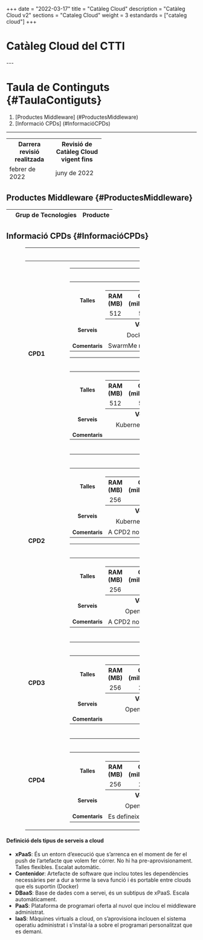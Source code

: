 +++
date        = "2022-03-17"
title       = "Catàleg Cloud"
description = "Catàleg Cloud v2"
sections    = "Cataleg Cloud"
weight	    = 3
estandards =  ["cataleg cloud"]
+++

# Catàleg Cloud del CTTI
<link rel="stylesheet" type="text/css" href="https://cdn.datatables.net/1.10.18/css/jquery.dataTables.min.css">
<link rel="stylesheet" type="text/css" href="https://cdn.datatables.net/responsive/2.2.2/css/responsive.dataTables.min.css">
<link rel="stylesheet" type="text/css" href="https://canigo.ctti.gencat.cat/drafts/catalegCloud/tableStyle.css">
<script type="text/javascript" language="javascript" src="https://code.jquery.com/jquery-3.3.1.js"></script>
<script type="text/javascript" language="javascript" src="https://cdn.datatables.net/1.10.18/js/jquery.dataTables.min.js"></script>
<script type="text/javascript" language="javascript" src="https://cdn.datatables.net/responsive/2.2.2/js/dataTables.responsive.min.js"></script>
---

# **Taula de Continguts** {#TaulaContiguts}

1. [Productes Middleware] (#ProductesMiddleware)
2. [Informació CPDs] (#InformacióCPDs)

---

<table id="Revisio" class="display" style="width:50%" align="center">
    <thead>
        <tr>
            <th>Darrera revisió realitzada</th>
            <th>Revisió de Catàleg Cloud vigent fins</th>
        </tr>
        <tr>
            <td>febrer de 2022 </td>
            <td>juny de 2022</td>
        </tr>
    </thead>
</table>

## **Productes Middleware** {#ProductesMiddleware}

<table id="catalegCloud" class="display" style="width:100%">
    <thead>
        <tr style="vertical-align: middle; font-size: 16px">
            <th></th>
            <th>Grup de Tecnologies</th>
            <th>Producte</th>
        </tr>
    </thead>
</table>

<script>
function ventanaSecundaria(URL){ 
    window.open(URL,"ventana1","width=500,height=300,scrollbars=NO") 
}
// Funció que dona format a la taula interna del Full de Ruta de CPD
function formatCPD(d) {
    // `d` is the original data object for the row
    return '<table cellpadding="7" cellspacing="1" style="padding-left:50px;border-collapse:collapse;width:100%">'+
        '<tr>'+
            '<th colspan="7" style="font-size: 16px;"><strong>CLOUD PRIVAT</strong></th>'+
        '</tr>'+
        '<tr>'+
            '<th width="16%" style="font-size: 14px;">CPD</th>'+
            '<th colspan="2" width="21%" style="font-size: 14px;"><div align="center">CPD1</div></th>'+
            '<th colspan="2" width="21%" style="font-size: 14px;"><div align="center">CPD2</div></th>'+
            '<th width="21%" style="font-size: 14px;"><div align="center">CPD3</div></th>'+
            '<th width="21%" style="font-size: 14px;"><div align="center">CPD4</div></th>'+
        '</tr>'+
        '<tr>'+
            '<th style="font-size: 14px;">Plataforma</th>'+
            '<td align="center"><a href="javascript:ventanaSecundaria('.''.'../catalegCloud/CPD1Swarm.html'.''.')"><img src="../catalegCloud/swarm.png" width="24" alt="Swarm"></a></td>'+
            '<td align="center"><a href="#CPD1KuberMe"><img src="../catalegCloud/kubernetes.png" width="24" alt="Kubernetes"></a></td>'+
            '<td align="center"><a href="#CPD2KuberMe"><img src="../catalegCloud/kubernetes.png" width="24" alt="Kubernetes"></a></td>'+
            '<td align="center"><a href="#CPD2Openshift"><img src="../catalegCloud/openShift.png" width="24" alt="Openshift"></a></td>'+
            '<td align="center"><a href="#CPD3Openshift"><img src="../catalegCloud/openShift.png" width="24" alt="Openshift"></a></td>'+
            '<td align="center"><a href="#CPD4Openshift"><img src="../catalegCloud/openShift.png" width="24"></a></td>'+
        '</tr>'+
        '<tr>'+
            '<th style="border: 1px solid rgb(165, 165, 165); font-size: 14px;">Model de Servei</th>'+
            '<td align="center">'+d.cpd1swarm+'</td>'+
            '<td align="center">'+d.cpd1kubernetes+'</td>'+
            '<td align="center">'+d.cpd2kubernetes+'</td>'+
            '<td align="center">'+d.cpd2openshift+'</td>'+
            '<td align="center">'+d.cpd3openshift+'</td>'+
            '<td align="center">'+d.cpd4openshift+'</td>'+
        '</tr>'+      
	    '<tr>'+
            '<th style="font-size: 14px;">Imatges del Catàleg Cloud</th>'+
            '<td colspan="7">'+d.imatgescatalegcloud+'</td>'+
        '</tr>'+
        '<tr>'+
            '<th style="font-size: 14px;">Observacions:</th>'+
            '<td colspan="7">'+d.observacions+'</td>'+
        '</tr>'+
        '</table>'+
        '<table cellpadding="7" cellspacing="1" style="padding-left:50px;border-collapse:collapse;width:100%">'+
        '<tr>'+
            '<th colspan="5" style="font-size: 16px;"><strong>CLOUD PÚBLIC</strong></th>'+
        '</tr>'+
        '<tr>'+
            '<th width="16%" style="font-size: 14px;">Plataforma</th>'+
            '<th width="21%" style="font-size: 14px;"><div align="center">Compose</div></th>'+
            '<th width="21%" style="font-size: 14px;"><div align="center">IBM Cloud</div></th>'+
            '<th width="21%" style="font-size: 14px;"><div align="center">Azure</div></th>'+
            '<th width="21%" style="font-size: 14px;"><div align="center">AWS</div></th>'+
        '</tr>'+
        '<tr>'+
            '<th style="border: 1px solid rgb(165, 165, 165); font-size: 14px;">Model de Servei</th>'+
            '<td style="border: 1px solid rgb(165, 165, 165);">'+d.compose+'</td>'+
            '<td style="border: 1px solid rgb(165, 165, 165);">'+d.ibmcloud+'</td>'+ 
            '<td style="border: 1px solid rgb(165, 165, 165);">'+d.azuregestionat+'</td>'+
            '<td style="border: 1px solid rgb(165, 165, 165);">'+d.aws+'</td>'+
        '</tr>'+        
    '</table>';
}
$(document).ready(function() {
    var taulaCatalegCloud = $('#catalegCloud').DataTable( {
    "columnDefs": [
        { "width": "10%", "targets": 0 }
    ],
    "paging": false,
	"info" : false,
	"ordering": false,
	"responsive": {
            details: false
    	},
    	"language":{
	        	"search" : "<strong>Cerca:</strong> ",
		        "infoEmpty": "No hi ha registres",
	        	"zeroRecords": "No s'han trobat registres"
        },
        "ajax": "../catalegCloud/catalegCloud.json",
        "columns": [
            {   "className":      'details-control',
                "orderable":      false,
                "data":           null,
                "defaultContent": '',
	            "width": "10%" },
            {   "data": "categoria",
	            "width": "45%" },
            {   "data": "producte", 
	            "className":      'intern',
	            "width": "45%" },          
        ],
        "order": [[1, 'asc']],
           "initComplete": function () {
            this.api().columns().every( function (col_index) {
                var column = this;
                if (col_index !==1 && col_index !==2){
	                	$("<p>&nbsp;</p>").appendTo($(column.header()));
	                	return;
                }
                var select = $('<select><option value=""></option></select>')
                    .appendTo( $(column.header()) )
                    .on( 'change', function () {
                        var val = $.fn.dataTable.util.escapeRegex(
                            $(this).val()
                        ); 
                        column
                            .search( val ? '^'+val+'$' : '', true, false )
                            .draw();
                    } ); 
                column.data().unique().sort().each( function ( d, j ) {
                    select.append( '<option value="'+d+'">'+d+'</option>' )
                } );
            } );
        }
    });
     // Add event listener for opening and closing details
    $('#catalegCloud tbody').on('click', 'td.details-control', function () {
        var tr = $(this).closest('tr');
        var row = taulaCatalegCloud.row( tr );
        if ( row.child.isShown() ) {
            // This row is already open - close it
            row.child.hide();
            tr.removeClass('shown');
        }
        else {
            // Open this row
            row.child( formatCPD(row.data()) ).show();
            tr.addClass('shown');
        }
    });
});
</script>

## **Informació CPDs** {#InformacióCPDs}

<table id="tallesCPDs" cellpadding="7" cellspacing="1" style="padding-left:50px;border-collapse:collapse;width:70%">
    <thead>
        <tr style="vertical-align: middle; font-size: 20px; text-align: center">
            <th colspan="13">Detalls CPDs i plataformes de contenidors</th>
        </tr>
    </thead>
    <tr>
        <td style="font-size: 16px; widht: 20%"><strong>CPD1</strong></td>
        <td>
            <table id="CPD1Swarm" cellpadding="7" cellspacing="1" style="padding-left:50px;border-collapse:collapse;width:100%">
                <thead>
                    <tr>                    
                        <th colspan="13" style="vertical-align: middle; text-align: center; font-size: 16px"><img src="../catalegCloud/swarm.png" width="24" height="24" alt="Swarm"> Swarm</td>
                    <tr>
                </thead>
                <tr style="vertical-align: middle; text-align: center">
                    <td rowspan="3" style="font-size: 14px; text-align: center"><strong>Talles</strong></td>
                    <td colspan="3" style="font-size: 14px; text-align: center"><strong>S</strong></td>
                    <td colspan="3" style="font-size: 14px; text-align: center"><strong>M</strong></td>
                    <td colspan="3" style="font-size: 14px; text-align: center"><strong>L</strong></td>
                    <td colspan="3" style="font-size: 14px; text-align: center"><strong>XL</strong></td>
                </tr>
                <tr style="vertical-align: middle; text-align: center">
                    <th>RAM (MB)</th>
                    <th>CPU (milicores)</th>
                    <th>DISC (GB)</th>
                    <th>RAM (MB)</th>
                    <th>CPU (milicores)</th>
                    <th>DISC (GB)</th>
                    <th>RAM (MB)</th>
                    <th>CPU (milicores)</th>
                    <th>DISC (GB)</th>
                    <th>RAM (MB)</th>
                    <th>CPU (milicores)</th>
                    <th>DISC (GB)</th>
                </tr>
                <tr style="vertical-align: middle; text-align: center">
                    <td>512</td>
                    <td>500</td>
                    <td>10</td>
                    <td>1024</td>
                    <td>1000</td>
                    <td>10</td>
                    <td>2048</td>
                    <td>1500</td>
                    <td>10</td>
                    <td>-</td>
                    <td>-</td>
                    <td>-</td>
                </tr>
                <tr style="vertical-align: middle; text-align: center">
                    <td rowspan="2" style="font-size: 14px; text-align: center"><strong>Serveis</strong></td>
                    <th colspan="3" style="text-align: center"><strong>Versió</strong></th>
                    <th colspan="3" style="text-align: center"><strong>Logs</strong></th>
                    <th colspan="3" style="text-align: center"><strong>Mètriques</strong></th>
                    <th colspan="3" style="text-align: center"><strong>Service Mesh</strong></th>
                </tr>
                <tr style="vertical-align: middle; text-align: center">                    
                    <td colspan="3">Docker 18.9</td>
                    <td colspan="3"><img src="../catalegCloud/kibana.png" width="24" height="24" alt="kibana"></td>
                    <td colspan="3"><img src="../catalegCloud/grafana.png" width="24" height="24" alt="grafana"></td>
                    <td colspan="3"> - </td>
                </tr>
                <tr>
                    <td style="font-size: 14px; text-align: center"><strong>Comentaris</strong></td>
                    <td colspan="12">SwarmMe no pot fer servir els templates de Prometheus i Grafana</td>
                </tr>
            </table>
            <table id="CPD1KuberMe" cellpadding="7" cellspacing="1" style="padding-left:50px;border-collapse:collapse;width:100%">
                <thead>
                    <tr>                    
                        <th colspan="13" style="vertical-align: middle; text-align: center; font-size: 16px"><img src="../catalegCloud/kubernetes.png" width="24" height="24" alt="KuberMe"> KuberMe</td>
                    <tr>
                </thead>
                <tr style="vertical-align: middle; text-align: center">
                    <td rowspan="3" style="font-size: 14px; text-align: center"><strong>Talles</strong></td>
                    <td colspan="3" style="font-size: 14px; text-align: center"><strong>S</strong></td>
                    <td colspan="3" style="font-size: 14px; text-align: center"><strong>M</strong></td>
                    <td colspan="3" style="font-size: 14px; text-align: center"><strong>L</strong></td>
                    <td colspan="3" style="font-size: 14px; text-align: center"><strong>XL</strong></td>
                </tr>
                <tr style="vertical-align: middle; text-align: center">
                    <th>RAM (MB)</th>
                    <th>CPU (milicores)</th>
                    <th>DISC (GB)</th>
                    <th>RAM (MB)</th>
                    <th>CPU (milicores)</th>
                    <th>DISC (GB)</th>
                    <th>RAM (MB)</th>
                    <th>CPU (milicores)</th>
                    <th>DISC (GB)</th>
                    <th>RAM (MB)</th>
                    <th>CPU (milicores)</th>
                    <th>DISC (GB)</th>
                </tr>
                <tr style="vertical-align: middle; text-align: center">
                    <td>512</td>
                    <td>500</td>
                    <td>10</td>
                    <td>1024</td>
                    <td>1000</td>
                    <td>10</td>
                    <td>2048</td>
                    <td>1500</td>
                    <td>10</td>
                    <td>-</td>
                    <td>-</td>
                    <td>-</td>
                </tr>
                <tr style="vertical-align: middle; text-align: center">
                    <td rowspan="2" style="font-size: 14px; text-align: center"><strong>Serveis</strong></td>
                    <th colspan="3" style="text-align: center"><strong>Versió</strong></th>
                    <th colspan="3" style="text-align: center"><strong>Logs</strong></th>
                    <th colspan="3" style="text-align: center"><strong>Mètriques</strong></th>
                    <th colspan="3" style="text-align: center"><strong>Service Mesh</strong></th>
                </tr>
                <tr style="vertical-align: middle; text-align: center">                    
                    <td colspan="3">Kubernetes 1.18.10</td>
                    <td colspan="3"><img src="../catalegCloud/kibana.png" width="24" height="24" alt="kibana"></td>
                    <td colspan="3"><img src="../catalegCloud/grafana.png" width="24" height="24" alt="grafana"></td>
                    <td colspan="3"> - </td>
                </tr>
                <tr>
                    <td style="font-size: 14px; text-align: center"><strong>Comentaris</strong></td>
                    <td colspan="12"></td>
                </tr>
            </table>
        </td>               
    </tr>
    <tr>
        <td style="font-size: 16px; widht: 20%"><strong>CPD2</strong></td>
        <td>
            <table id="CPD2KuberMe" cellpadding="7" cellspacing="1" style="padding-left:50px;border-collapse:collapse;width:100%">
                <thead>
                    <tr>                    
                        <th colspan="13" style="vertical-align: middle; text-align: center; font-size: 16px"><img src="../catalegCloud/kubernetes.png" width="24" height="24" alt="KuberMe"> KuberMe</td>
                    <tr>
                </thead>
                <tr style="vertical-align: middle; text-align: center">
                    <td rowspan="3" style="font-size: 14px; text-align: center"><strong>Talles</strong></td>
                    <td colspan="3" style="font-size: 14px; text-align: center"><strong>S</strong></td>
                    <td colspan="3" style="font-size: 14px; text-align: center"><strong>M</strong></td>
                    <td colspan="3" style="font-size: 14px; text-align: center"><strong>L</strong></td>
                    <td colspan="3" style="font-size: 14px; text-align: center"><strong>XL</strong></td>
                </tr>
                <tr style="vertical-align: middle; text-align: center">
                    <th>RAM (MB)</th>
                    <th>CPU (milicores)</th>
                    <th>DISC (GB)</th>
                    <th>RAM (MB)</th>
                    <th>CPU (milicores)</th>
                    <th>DISC (GB)</th>
                    <th>RAM (MB)</th>
                    <th>CPU (milicores)</th>
                    <th>DISC (GB)</th>
                    <th>RAM (MB)</th>
                    <th>CPU (milicores)</th>
                    <th>DISC (GB)</th>
                </tr>
                <tr style="vertical-align: middle; text-align: center">
                    <td>256</td>
                    <td>62</td>
                    <td>*</td>
                    <td>512</td>
                    <td>125</td>
                    <td>*</td>
                    <td>1024</td>
                    <td>250</td>
                    <td>*</td>
                    <td>2048</td>
                    <td>500</td>
                    <td>*</td>
                </tr>
                <tr style="vertical-align: middle; text-align: center">
                    <td rowspan="2" style="font-size: 14px; text-align: center"><strong>Serveis</strong></td>
                    <th colspan="3" style="text-align: center"><strong>Versió</strong></th>
                    <th colspan="3" style="text-align: center"><strong>Logs</strong></th>
                    <th colspan="3" style="text-align: center"><strong>Mètriques</strong></th>
                    <th colspan="3" style="text-align: center"><strong>Service Mesh</strong></th>
                </tr>
                <tr style="vertical-align: middle; text-align: center">                    
                    <td colspan="3">Kubernetes 1.18.10</td>
                    <td colspan="3"><img src="../catalegCloud/kibana.png" width="24" height="24" alt="kibana"></td>
                    <td colspan="3"><img src="../catalegCloud/grafana.png" width="24" height="24" alt="grafana"></td>
                    <td colspan="3"> - </td>
                </tr>
                <tr>
                    <td style="font-size: 14px; text-align: center"><strong>Comentaris</strong></td>
                    <td colspan="12">A CPD2 no hi ha límit d'espai de disc temporal</td>
                </tr>
            </table>
            <table id="CPD2Openshift" cellpadding="7" cellspacing="1" style="padding-left:50px;border-collapse:collapse;width:100%">
                <thead>
                    <tr>                    
                        <th colspan="13" style="vertical-align: middle; text-align: center; font-size: 16px"><img src="../catalegCloud/openShift.png" width="24" height="24" alt="Openshift"> Openshift</td>
                    <tr>
                </thead>
                <tr style="vertical-align: middle; text-align: center">
                    <td rowspan="3" style="font-size: 14px; text-align: center"><strong>Talles</strong></td>
                    <td colspan="3" style="font-size: 14px; text-align: center"><strong>S</strong></td>
                    <td colspan="3" style="font-size: 14px; text-align: center"><strong>M</strong></td>
                    <td colspan="3" style="font-size: 14px; text-align: center"><strong>L</strong></td>
                    <td colspan="3" style="font-size: 14px; text-align: center"><strong>XL</strong></td>
                </tr>
                <tr style="vertical-align: middle; text-align: center">
                    <th>RAM (MB)</th>
                    <th>CPU (milicores)</th>
                    <th>DISC (GB)</th>
                    <th>RAM (MB)</th>
                    <th>CPU (milicores)</th>
                    <th>DISC (GB)</th>
                    <th>RAM (MB)</th>
                    <th>CPU (milicores)</th>
                    <th>DISC (GB)</th>
                    <th>RAM (MB)</th>
                    <th>CPU (milicores)</th>
                    <th>DISC (GB)</th>
                </tr>
                <tr style="vertical-align: middle; text-align: center">
                    <td>256</td>
                    <td>62</td>
                    <td>*</td>
                    <td>512</td>
                    <td>125</td>
                    <td>*</td>
                    <td>1024</td>
                    <td>250</td>
                    <td>*</td>
                    <td>2048</td>
                    <td>500</td>
                    <td>*</td>
                </tr>
                <tr style="vertical-align: middle; text-align: center">
                    <td rowspan="2" style="font-size: 14px; text-align: center"><strong>Serveis</strong></td>
                    <th colspan="3" style="text-align: center"><strong>Versió</strong></th>
                    <th colspan="3" style="text-align: center"><strong>Logs</strong></th>
                    <th colspan="3" style="text-align: center"><strong>Mètriques</strong></th>
                    <th colspan="3" style="text-align: center"><strong>Service Mesh</strong></th>
                </tr>
                <tr style="vertical-align: middle; text-align: center">                    
                    <td colspan="3">Openshift 4.6</td>
                    <td colspan="3"><img src="../catalegCloud/kibana.png" width="24" height="24" alt="kibana"></td>
                    <td colspan="3"><img src="../catalegCloud/grafana.png" width="24" height="24" alt="grafana"></td>
                    <td colspan="3"> - </td>
                </tr>
                <tr>
                    <td style="font-size: 14px; text-align: center"><strong>Comentaris</strong></td>
                    <td colspan="12">A CPD2 no hi ha límit d'espai de disc temporal</td>
                </tr>
            </table>
        </td>               
    </tr>
    <tr>
        <td style="font-size: 16px; widht: 20%"><strong>CPD3</strong></td>
        <td>
            <table id="CPD3Openshift" cellpadding="7" cellspacing="1" style="padding-left:50px;border-collapse:collapse;width:100%">
                <thead>
                    <tr>                    
                        <th colspan="13" style="vertical-align: middle; text-align: center; font-size: 16px"><img src="../catalegCloud/openShift.png" width="24" height="24" alt="Openshift"> Openshift</td>
                    <tr>
                </thead>
                <tr style="vertical-align: middle; text-align: center">
                    <td rowspan="3" style="font-size: 14px; text-align: center"><strong>Talles</strong></td>
                    <td colspan="3" style="font-size: 14px; text-align: center"><strong>S</strong></td>
                    <td colspan="3" style="font-size: 14px; text-align: center"><strong>M</strong></td>
                    <td colspan="3" style="font-size: 14px; text-align: center"><strong>L</strong></td>
                    <td colspan="3" style="font-size: 14px; text-align: center"><strong>XL</strong></td>
                </tr>
                <tr style="vertical-align: middle; text-align: center">
                    <th>RAM (MB)</th>
                    <th>CPU (milicores)</th>
                    <th>DISC (GB)</th>
                    <th>RAM (MB)</th>
                    <th>CPU (milicores)</th>
                    <th>DISC (GB)</th>
                    <th>RAM (MB)</th>
                    <th>CPU (milicores)</th>
                    <th>DISC (GB)</th>
                    <th>RAM (MB)</th>
                    <th>CPU (milicores)</th>
                    <th>DISC (GB)</th>
                </tr>
                <tr style="vertical-align: middle; text-align: center">
                    <td>256</td>
                    <td>250</td>
                    <td>1</td>
                    <td>512</td>
                    <td>500</td>
                    <td>2</td>
                    <td>1024</td>
                    <td>1000</td>
                    <td>4</td>
                    <td>2048</td>
                    <td>2000</td>
                    <td>8</td>
                </tr>
                <tr style="vertical-align: middle; text-align: center">
                    <td rowspan="2" style="font-size: 14px; text-align: center"><strong>Serveis</strong></td>
                    <th colspan="3" style="text-align: center"><strong>Versió</strong></th>
                    <th colspan="3" style="text-align: center"><strong>Logs</strong></th>
                    <th colspan="3" style="text-align: center"><strong>Mètriques</strong></th>
                    <th colspan="3" style="text-align: center"><strong>Service Mesh</strong></th>
                </tr>
                <tr style="vertical-align: middle; text-align: center">                    
                    <td colspan="3">Openshift 4.6</td>
                    <td colspan="3"><img src="../catalegCloud/kibana.png" width="24" height="24" alt="kibana"></td>
                    <td colspan="3"></td>
                    <td colspan="3"><img src="../catalegCloud/istio.png" width="24" height="24" alt="istio"></td>
                </tr>
                <tr>
                    <td style="font-size: 14px; text-align: center"><strong>Comentaris</strong></td>
                    <td colspan="12"></td>
                </tr>
            </table>
        </td>               
    </tr>
    <tr>
        <td style="font-size: 16px; widht: 20%"><strong>CPD4</strong></td>
        <td>
            <table id="CPD4Openshift" cellpadding="7" cellspacing="1" style="padding-left:50px;border-collapse:collapse;width:100%">
                <thead>
                    <tr>                    
                        <th colspan="13" style="vertical-align: middle; text-align: center; font-size: 16px"><img src="../catalegCloud/openShift.png" width="24" height="24" alt="Openshift"> Openshift</td>
                    <tr>
                </thead>
                <tr style="vertical-align: middle; text-align: center">
                    <td rowspan="3" style="font-size: 14px; text-align: center"><strong>Talles</strong></td>
                    <td colspan="3" style="font-size: 14px; text-align: center"><strong>S</strong></td>
                    <td colspan="3" style="font-size: 14px; text-align: center"><strong>M</strong></td>
                    <td colspan="3" style="font-size: 14px; text-align: center"><strong>L</strong></td>
                    <td colspan="3" style="font-size: 14px; text-align: center"><strong>XL</strong></td>
                </tr>
                <tr style="vertical-align: middle; text-align: center">
                    <th>RAM (MB)</th>
                    <th>CPU (milicores)</th>
                    <th>DISC (GB)</th>
                    <th>RAM (MB)</th>
                    <th>CPU (milicores)</th>
                    <th>DISC (GB)</th>
                    <th>RAM (MB)</th>
                    <th>CPU (milicores)</th>
                    <th>DISC (GB)</th>
                    <th>RAM (MB)</th>
                    <th>CPU (milicores)</th>
                    <th>DISC (GB)</th>
                </tr>
                <tr style="vertical-align: middle; text-align: center">
                    <td>256</td>
                    <td>250</td>
                    <td>*</td>
                    <td>512</td>
                    <td>500</td>
                    <td>*</td>
                    <td>1024</td>
                    <td>1000</td>
                    <td>*</td>
                    <td>2048</td>
                    <td>2000</td>
                    <td>*</td>
                </tr>
                <tr style="vertical-align: middle; text-align: center">
                    <td rowspan="2" style="font-size: 14px; text-align: center"><strong>Serveis</strong></td>
                    <th colspan="3" style="text-align: center"><strong>Versió</strong></th>
                    <th colspan="3" style="text-align: center"><strong>Logs</strong></th>
                    <th colspan="3" style="text-align: center"><strong>Mètriques</strong></th>
                    <th colspan="3" style="text-align: center"><strong>Service Mesh</strong></th>
                </tr>
                <tr style="vertical-align: middle; text-align: center">                    
                    <td colspan="3">Openshift 4.6</td>
                    <td colspan="3"><img src="../catalegCloud/kibana.png" width="24" height="24" alt="kibana"></td>
                    <td colspan="3"></td>
                    <td colspan="3"><img src="../catalegCloud/istio.png" width="24" height="24" alt="istio"></td>
                </tr>
                <tr>
                    <td style="font-size: 14px; text-align: center"><strong>Comentaris</strong></td>
                    <td colspan="12">Es defineixen 10 GB en d'espai total de disc per al namespace</td>
                </tr>
            </table>
        </td>               
    </tr>
</table>

#### Definició dels tipus de serveis a cloud

- **xPaaS**: És un entorn d’execució que s’arrenca en el moment de fer el push de l’artefacte que volem fer córrer. No hi ha pre-aprovisionament. Talles flexibles. Escalat automàtic.
- **Contenidor**: Artefacte de software que inclou totes les dependències necessàries per a dur a terme la seva funció i és portable entre clouds que els suportin (Docker)
- **DBaaS**: Base de dades com a servei, és un subtipus de xPaaS. Escala automàticament.
- **PaaS**: Plataforma de programari oferta al nuvol que inclou el middleware administrat.
- **IaaS**: Màquines virtuals a cloud, on s’aprovisiona inclouen el sistema operatiu administrat i s'instal·la a sobre el programari personalitzat que es demani.

